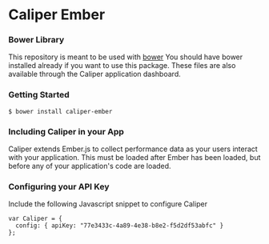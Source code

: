 # Caliper Ember 

### Bower Library

This repository is meant to be used with [bower](http://bower.io)
You should have bower installed already if you want to use this package.
These files are also available through the Caliper application dashboard.

### Getting Started

    $ bower install caliper-ember

### Including Caliper in your App

Caliper extends Ember.js to collect performance data as your users interact with
your application. This must be loaded after Ember has been loaded, but before
any of your application's code are loaded.

### Configuring your API Key

Include the following Javascript snippet to configure Caliper

    var Caliper = {
      config: { apiKey: "77e3433c-4a89-4e38-b8e2-f5d2df53abfc" }
    };
